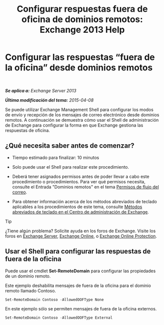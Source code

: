 ﻿---
title: 'Configurar respuestas fuera de oficina de dominios remotos: Exchange 2013 Help'
TOCTitle: Configurar las respuestas “fuera de la oficina” desde dominios remotos
ms:assetid: 0c1e56be-7a29-4294-9762-600f9f788741
ms:mtpsurl: https://technet.microsoft.com/es-es/library/JJ657713(v=EXCHG.150)
ms:contentKeyID: 49895451
ms.date: 04/23/2018
mtps_version: v=EXCHG.150
ms.translationtype: HT
---

# Configurar las respuestas “fuera de la oficina” desde dominios remotos

 

_**Se aplica a:** Exchange Server 2013_

_**Última modificación del tema:** 2015-04-08_

Se puede utilizar Exchange Management Shell para configurar los modos de envío y recepción de los mensajes de correo electrónico desde dominios remotos. A continuación se demuestra cómo usar el Shell de administración de Exchange para configurar la forma en que Exchange gestiona las respuestas de oficina.

## ¿Qué necesita saber antes de comenzar?

  - Tiempo estimado para finalizar: 10 minutos

  - Solo puede usar el Shell para realizar este procedimiento.

  - Deberá tener asignados permisos antes de poder llevar a cabo este procedimiento o procedimientos. Para ver qué permisos necesita, consulte el Entrada "Dominios remotos" en el tema [Permisos de flujo del correo](mail-flow-permissions-exchange-2013-help.md).

  - Para obtener información acerca de los métodos abreviados de teclado aplicables a los procedimientos de este tema, consulte [Métodos abreviados de teclado en el Centro de administración de Exchange](keyboard-shortcuts-in-the-exchange-admin-center-exchange-online-protection-help.md).


> [!TIP]
> ¿Tiene algún problema? Solicite ayuda en los foros de Exchange. Visite los foros en <A href="https://go.microsoft.com/fwlink/p/?linkid=60612">Exchange Server</A>, <A href="https://go.microsoft.com/fwlink/p/?linkid=267542">Exchange Online</A>, o <A href="https://go.microsoft.com/fwlink/p/?linkid=285351">Exchange Online Protection</A>.



## Usar el Shell para configurar las respuestas de fuera de la oficina

Puede usar el cmdlet **Set-RemoteDomain** para configurar las propiedades de un dominio remoto.

Este ejemplo deshabilita mensajes de fuera de la oficina para el dominio remoto llamado Contoso.

```powershell
Set-RemoteDomain Contoso -AllowedOOFType None
```

En este ejemplo sólo se permiten mensajes de fuera de la oficina externos.

```powershell
Set-RemoteDomain Contoso -AllowedOOFType External
```

